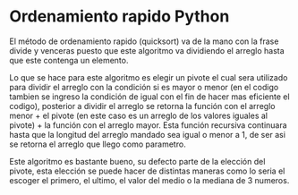 # Ordenamiento rapido Python

El método de ordenamiento rapido (quicksort) va de la mano con la frase divide y venceras puesto que este algoritmo va dividiendo el arreglo hasta que este contenga un elemento.

Lo que se hace para este algoritmo es elegir un pivote el cual sera utilizado para dividir el arreglo con la condición si es mayor o menor (en el codigo tambien se ingreso la condición de igual con el fin de hacer mas eficiente el codigo), posterior a dividir el arreglo se retorna la función con el arreglo menor + el pivote (en este caso es un arreglo de los valores iguales al pivote) + la función con el arreglo mayor. Esta función recursiva continuara hasta que la longitud del arreglo mandado sea igual o menor a 1, de ser asi se retorna el arreglo que llego como parametro.

Este algoritmo es bastante bueno, su defecto parte de la elección del pivote, esta elección se puede hacer de distintas maneras como lo seria el escoger el primero, el ultimo, el valor del medio o la mediana de 3 numeros.
